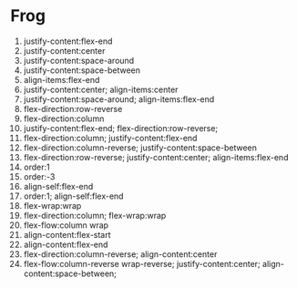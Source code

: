 # Frog
1. justify-content:flex-end
2. justify-content:center
3. justify-content:space-around
4. justify-content:space-between
5. align-items:flex-end
6. justify-content:center;
   align-items:center
7. justify-content:space-around;
   align-items:flex-end
8. flex-direction:row-reverse
9. flex-direction:column
10. justify-content:flex-end;
    flex-direction:row-reverse;
11. flex-direction:column;
    justify-content:flex-end
12. flex-direction:column-reverse;
    justify-content:space-between
13. flex-direction:row-reverse;
    justify-content:center;
    align-items:flex-end
14. order:1
15. order:-3
16. align-self:flex-end
17. order:1;
    align-self:flex-end
18. flex-wrap:wrap
19. flex-direction:column;
    flex-wrap:wrap
20. flex-flow:column wrap
21. align-content:flex-start 
22. align-content:flex-end
23. flex-direction:column-reverse;
    align-content:center
24. flex-flow:column-reverse wrap-reverse;
    justify-content:center;
    align-content:space-between;
